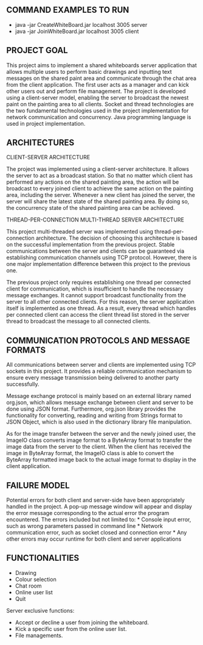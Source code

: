 COMMAND EXAMPLES TO RUN
--------------------------------------------------------------------------
* java -jar CreateWhiteBoard.jar localhost 3005 server
* java -jar JoinWhiteBoard.jar localhost 3005 client


PROJECT GOAL
--------------------------------------------------------------------------

This project aims to implement a shared whiteboards server application that allows multiple users to perform basic drawings and inputting text messages on the shared paint area and communicate through the chat area from the client application. The first user acts as a manager and can kick other users out and perform file management. The project is developed using a client-server model, enabling the server to broadcast the newest paint on the painting area to all clients. Socket and thread technologies are the two fundamental technologies used in the project implementation for network communication and concurrency. Java programming language is used in project implementation.

ARCHITECTURES
--------------------------------------------------------------------------

CLIENT-SERVER ARCHITECTURE

The project was implemented using a client-server architecture. It allows the server to act as a broadcast station. So that no matter which client has performed any actions on the shared painting area, the action will be broadcast to every joined client to achieve the same action on the painting area, including the server. Whenever a new client has joined the server, the server will share the latest state of the shared painting area. By doing so, the concurrency state of the shared painting area can be achieved.

THREAD-PER-CONNECTION MULTI-THREAD SERVER ARCHITECTURE

This project multi-threaded server was implemented using thread-per-connection architecture. The decision of choosing this architecture is based on the successful implementation from the previous project. Stable communications between the server and clients can be guaranteed via establishing communication channels using TCP protocol. However, there is one major implementation difference between this project to the previous one.

The previous project only requires establishing one thread per connected client for communication, which is insufficient to handle the necessary message exchanges. It cannot support broadcast functionality from the server to all other connected clients. For this reason, the server application itself is implemented as one thread. As a result, every thread which handles per connected client can access the client thread list stored in the server thread to broadcast the message to all connected clients.

COMMUNICATION PROTOCOLS AND MESSAGE FORMATS
--------------------------------------------------------------------------

All communications between server and clients are implemented using TCP sockets in this project. It provides a reliable communication mechanism to ensure every message transmission being delivered to another party successfully.

Message exchange protocol is mainly based on an external library named org.json, which allows message exchange between client and server to be done using JSON format. Furthermore, org.json library provides the functionality for converting, reading and writing from Strings format to JSON Object, which is also used in the dictionary library file manipulation.

As for the image transfer between the server and the newly joined user, the ImageIO class converts image format to a ByteArray format to transfer the image data from the server to the client. When the client has received the image in ByteArray format, the ImageIO class is able to convert the ByteArray formatted image back to the actual image format to display in the client application.

FAILURE MODEL
--------------------------------------------------------------------------
Potential errors for both client and server-side have been appropriately handled in the project. A pop-up message window will appear and display the error message corresponding to the actual error the program encountered. The errors included but not limited to:
      * Console input error, such as wrong parameters passed in command line
      * Network communication error, such as socket closed and connection error
      * Any other errors may occur runtime for both client and server applications
      
FUNCTIONALITIES
--------------------------------------------------------------------------
  * Drawing
  * Colour selection
  * Chat room
  * Online user list
  * Quit

Server exclusive functions:

  * Accept or decline a user from joining the whiteboard.
  * Kick a specific user from the online user list.
  * File managements.


